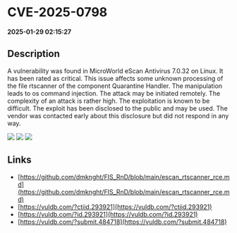 # CVE-2025-0798

**2025-01-29 02:15:27**

## Description
A vulnerability was found in MicroWorld eScan Antivirus 7.0.32 on Linux. It has been rated as critical. This issue affects some unknown processing of the file rtscanner of the component Quarantine Handler. The manipulation leads to os command injection. The attack may be initiated remotely. The complexity of an attack is rather high. The exploitation is known to be difficult. The exploit has been disclosed to the public and may be used. The vendor was contacted early about this disclosure but did not respond in any way.

![](https://img.shields.io/static/v1?label=Score&message=9.2&color=red)
![](https://img.shields.io/static/v1?label=Severity&message=CRITICAL&color=red)
![](https://img.shields.io/static/v1?label=CWE&message=RCE&color=green)

## Links
- [https://github.com/dmknght/FIS_RnD/blob/main/escan_rtscanner_rce.md](https://github.com/dmknght/FIS_RnD/blob/main/escan_rtscanner_rce.md)
- [https://vuldb.com/?ctiid.293921](https://vuldb.com/?ctiid.293921)
- [https://vuldb.com/?id.293921](https://vuldb.com/?id.293921)
- [https://vuldb.com/?submit.484718](https://vuldb.com/?submit.484718)
